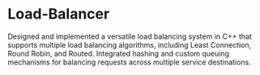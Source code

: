 # Load-Balancer

Designed and implemented a versatile load balancing system in C++ that supports multiple load balancing algorithms, including Least Connection, Round Robin, and Routed. Integrated hashing and custom queuing mechanisms for balancing requests across multiple service destinations.
